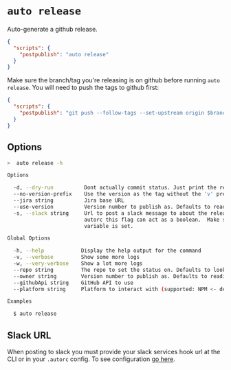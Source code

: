 # `auto release`

Auto-generate a github release.

```json
{
  "scripts": {
    "postpublish": "auto release"
  }
}
```

Make sure the branch/tag you're releasing is on github before running `auto release`.
You will need to push the tags to github first:

```json
{
  "scripts": {
    "postpublish": "git push --follow-tags --set-upstream origin $branch && auto release"
  }
}
```

## Options

```bash
>  auto release -h

Options

  -d, --dry-run          Dont actually commit status. Just print the request body
  --no-version-prefix    Use the version as the tag without the 'v' prefix
  --jira string          Jira base URL
  --use-version          Version number to publish as. Defaults to reading from the package.json.
  -s, --slack string     Url to post a slack message to about the release. If slack url supplied via
                         autorc this flag can act as a boolean.  Make sure the SLACK_TOKEN environment
                         variable is set.

Global Options

  -h, --help            Display the help output for the command
  -v, --verbose         Show some more logs
  -w, --very-verbose    Show a lot more logs
  --repo string         The repo to set the status on. Defaults to looking in the package.json
  --owner string        Version number to publish as. Defaults to reading from the package.json
  --githubApi string    GitHub API to use
  --platform string     Platform to interact with (supported: NPM <- default)

Examples

  $ auto release
```

## Slack URL

When posting to slack you must provide your slack services hook url at the CLI or in your `.autorc` config. To see configuration [go here](./autorc.md#slack-url).
